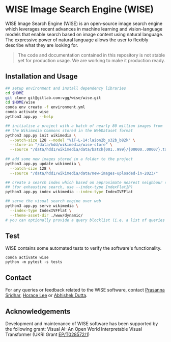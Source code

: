 # WISE Image Search Engine (WISE)

WISE Image Search Engine (WISE) is an open-source image search engine which leverages recent advances in machine learning and vision-language models that enable search based on image content using natural language. The expressive power of natural language allows the user to flexibly describe what they are looking for.

> The code and documentation contained in this repository is not stable yet for production usage. We are working to make it production ready.

## Installation and Usage

```bash
## setup environment and install dependency libraries
cd $HOME
git clone git@gitlab.com:vgg/wise/wise.git
cd $HOME/wise
conda env create -f environment.yml
conda activate wise
python3 app.py --help

## initialise a project with a batch of nearly 80 million images from 
## the Wikimedia Commons stored in the WebDataset format
python3 app.py init wikimedia \
  --batch-size 128 --model "ViT-L-14:laion2b_s32b_b82k" \
  --store-in "/data/hdd/wikimedia/wise-store" \
  --source "/data/hdd1/wikimedia/data/batch{001..999}/{00000..00007}.tar"
  
## add some new images stored in a folder to the project 
python3 app.py update wikimedia \
  --batch-size 128 \
  --source "/data/hdd1/wikimedia/data/new-images-uploaded-in-2023/"

## create a search index which based on approximate nearest neighbour search
## (for exhaustive search, use --index-type IndexFlatIP)
python3 app.py index wikimedia --index-type IndexIVFFlat

## serve the visual search engine over web
python3 app.py serve wikimedia \
  --index-type IndexIVFFlat \
  --theme-asset-dir ./www/dynamic/
# you can optionally provide a query blocklist (i.e. a list of queries that users should be blocked from searching) using `--query-blocklist /path/to/blocklist.txt`
```

## Test
WISE contains some automated tests to verify the software's
functionality.

```
conda activate wise
python -m pytest -s tests
```

## Contact
For any queries or feedback related to the WISE software, contact [Prasanna Sridhar](mailto:prasanna@robots.ox.ac.uk), [Horace Lee](mailto:horacelee@robots.ox.ac.uk) or [Abhishek Dutta](mailto:adutta@robots.ox.ac.uk).

## Acknowledgements
Development and maintenance of WISE software has been supported by the following grant: Visual AI: An Open World Interpretable Visual Transformer (UKRI Grant [EP/T028572/1](https://gow.epsrc.ukri.org/NGBOViewGrant.aspx?GrantRef=EP/T028572/1))
